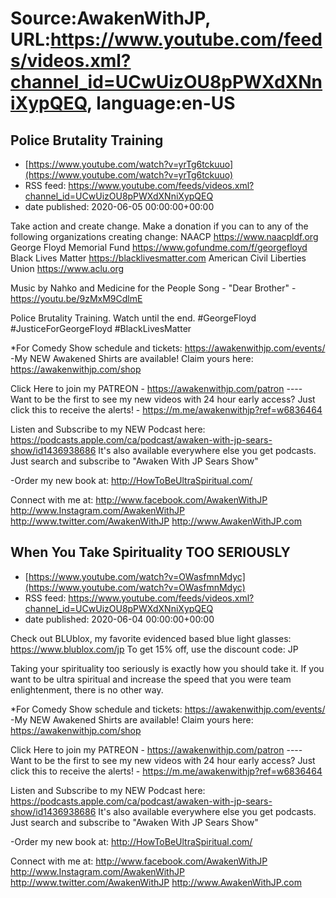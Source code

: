 # Source:AwakenWithJP, URL:https://www.youtube.com/feeds/videos.xml?channel_id=UCwUizOU8pPWXdXNniXypQEQ, language:en-US

## Police Brutality Training
 - [https://www.youtube.com/watch?v=yrTg6tckuuo](https://www.youtube.com/watch?v=yrTg6tckuuo)
 - RSS feed: https://www.youtube.com/feeds/videos.xml?channel_id=UCwUizOU8pPWXdXNniXypQEQ
 - date published: 2020-06-05 00:00:00+00:00

Take action and create change. Make a donation if you can to any of the following organizations creating change:
NAACP https://www.naacpldf.org 
George Floyd Memorial Fund https://www.gofundme.com/f/georgefloyd 
Black Lives Matter https://blacklivesmatter.com 
American Civil Liberties Union https://www.aclu.org 

Music by Nahko and Medicine for the People
Song - "Dear Brother" - https://youtu.be/9zMxM9CdlmE

Police Brutality Training. Watch until the end. #GeorgeFloyd #JusticeForGeorgeFloyd #BlackLivesMatter 

*For Comedy Show schedule and tickets: https://awakenwithjp.com/events/
-My NEW Awakened Shirts are available! Claim yours here: https://awakenwithjp.com/shop

Click Here to join my PATREON - https://awakenwithjp.com/patron
---- Want to be the first to see my new videos with 24 hour early access? Just click this to receive the alerts! - https://m.me/awakenwithjp?ref=w6836464

Listen and Subscribe to my NEW Podcast here: 
https://podcasts.apple.com/ca/podcast/awaken-with-jp-sears-show/id1436938686
It's also available everywhere else you get podcasts. Just search and subscribe to "Awaken With JP Sears Show"

-Order my new book at: http://HowToBeUltraSpiritual.com/

Connect with me at: 
http://www.facebook.com/AwakenWithJP
http://www.Instagram.com/AwakenWithJP
http://www.twitter.com/AwakenWithJP
http://www.AwakenWithJP.com

## When You Take Spirituality TOO SERIOUSLY
 - [https://www.youtube.com/watch?v=OWasfmnMdyc](https://www.youtube.com/watch?v=OWasfmnMdyc)
 - RSS feed: https://www.youtube.com/feeds/videos.xml?channel_id=UCwUizOU8pPWXdXNniXypQEQ
 - date published: 2020-06-04 00:00:00+00:00

Check out BLUblox, my favorite evidenced based blue light glasses: https://www.blublox.com/jp
To get 15% off, use the discount code: JP

Taking your spirituality too seriously is exactly how you should take it. If you want to be ultra spiritual and increase the speed that you were team enlightenment, there is no other way.

*For Comedy Show schedule and tickets: https://awakenwithjp.com/events/
-My NEW Awakened Shirts are available! Claim yours here: https://awakenwithjp.com/shop

Click Here to join my PATREON - https://awakenwithjp.com/patron
---- Want to be the first to see my new videos with 24 hour early access? Just click this to receive the alerts! - https://m.me/awakenwithjp?ref=w6836464

Listen and Subscribe to my NEW Podcast here: 
https://podcasts.apple.com/ca/podcast/awaken-with-jp-sears-show/id1436938686
It's also available everywhere else you get podcasts. Just search and subscribe to "Awaken With JP Sears Show"

-Order my new book at: http://HowToBeUltraSpiritual.com/

Connect with me at: 
http://www.facebook.com/AwakenWithJP
http://www.Instagram.com/AwakenWithJP
http://www.twitter.com/AwakenWithJP
http://www.AwakenWithJP.com

